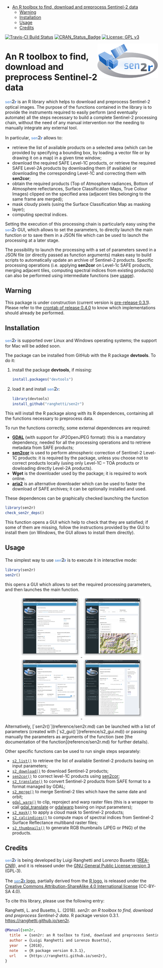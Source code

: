 
-   [An R toolbox to find, download and preprocess Sentinel-2 data](#an-r-toolbox-to-find-download-and-preprocess-sentinel-2-data)
    -   [Warning](#warning)
    -   [Installation](#installation)
    -   [Usage](#usage)
    -   [Credits](#credits)

<!-- README.md is generated from README.Rmd. Please edit that file -->
[![Travis-CI Build Status](https://travis-ci.org/ranghetti/sen2r.svg?branch=master)](https://travis-ci.org/ranghetti/sen2r) [![CRAN\_Status\_Badge](http://www.r-pkg.org/badges/version/sen2r)](https://cran.r-project.org/package=sen2r) [![License: GPL v3](https://img.shields.io/badge/License-GPL%20v3-blue.svg)](http://www.gnu.org/licenses/gpl-3.0)

<img src="man/figures/sen2r_logo_200px.png" width="200" height="113" align="right" />

An R toolbox to find, download and preprocess Sentinel-2 data
=============================================================

<span style="color:#5793dd;vertical-align:text-bottom;font-size:90%;font-weight:500;">sen</span><span style="color:#6a7077;vertical-align:baseline;font-size:115%;font-weight:850;">2</span><span style="color:#2f66d5;vertical-align:baseline;font-size:90%;font-weight:700;">r</span> is an R library which helps to download and preprocess Sentinel-2 optical images. The purpose of the functions contained in the library is to provide the instruments required to easily perform (and eventually automate) all the steps necessary to build a complete Sentinel-2 processing chain, without the need of any manual intervention nor the needing to manually integrate any external tool.

In particular, <span style="color:#5793dd;vertical-align:text-bottom;font-size:90%;font-weight:500;">sen</span><span style="color:#6a7077;vertical-align:baseline;font-size:115%;font-weight:850;">2</span><span style="color:#2f66d5;vertical-align:baseline;font-size:90%;font-weight:700;">r</span> allows to:

-   retrieve the list of available products on a selected area (which can be provided by specifying a bounding box, by loading a vector file or by drawing it on a map) in a given time window;
-   download the required SAFE Level-1C products, or retrieve the required SAFE Level-2A products by downloading them (if available) or downloading the corresponding Level-1C and correcting them with **sen2cor**;
-   obtain the required products (Top of Atmosphere radiances, Bottom of Atmosphere reflectances, Surface Classification Maps, True Colour Images) clipped on the specified area (adjacent tiles belonging to the same frame are merged);
-   mask cloudy pixels (using the Surface Classification Map as masking layer);
-   computing spectral indices.

Setting the execution of this processing chain is particularly easy using the <span style="color:#5793dd;vertical-align:text-bottom;font-size:90%;font-weight:500;">sen</span><span style="color:#6a7077;vertical-align:baseline;font-size:115%;font-weight:850;">2</span><span style="color:#2f66d5;vertical-align:baseline;font-size:90%;font-weight:700;">r</span> GUI, which allows to set the parameters, to directly launch the main function or to save them in a JSON file which can be used to launch the processing at a later stage.

The possibility to launch the processing with a set of parameters saved in a JSON file (or directly passed as function arguments) makes easy to build scripts to automatically update an archive of Sentinel-2 products. Specific processing operations (i.e. applying **sen2cor** on Level-1c SAFE products, merging adjacent tiles, computing spectral indices from existing products) can also be performed using intermediate functions (see [usage](#usage)).

Warning
-------

This package is under construction (current version is [pre-release 0.3.1](https://github.com/ranghetti/sen2r/releases/tag/v0.3.1)). Please refer to the [crontab of release 0.4.0](https://github.com/ranghetti/sen2r/milestone/3) to know which implementations should already be performed.

Installation
------------

<span style="color:#5793dd;vertical-align:text-bottom;font-size:90%;font-weight:500;">sen</span><span style="color:#6a7077;vertical-align:baseline;font-size:115%;font-weight:850;">2</span><span style="color:#2f66d5;vertical-align:baseline;font-size:90%;font-weight:700;">r</span> is supported over Linux and Windows operating systems; the support for Mac will be added soon.

The package can be installed from GitHub with the R package **devtools**. To do it:

1.  install the package **devtools**, if missing:

    ``` r
    install.packages("devtools")
    ```

2.  load it and install <span style="color:#5793dd;vertical-align:text-bottom;font-size:90%;font-weight:500;">sen</span><span style="color:#6a7077;vertical-align:baseline;font-size:115%;font-weight:850;">2</span><span style="color:#2f66d5;vertical-align:baseline;font-size:90%;font-weight:700;">r</span>:

    ``` r
    library(devtools)
    install_github("ranghetti/sen2r")
    ```

This will install the R package along with its R dependences, containing all the functions necessary to preprocess data.

To run the functions correctly, some external dependences are required:

-   [**GDAL**](http://www.gdal.org) (with support for JP2OpenJPEG format): this is a mandatory dependency, needed for all the processing operations and to retrieve metadata from SAFE products;
-   [**sen2cor**](http://step.esa.int/main/third-party-plugins-2/sen2cor) is used to perform atmospheric correction of Sentinel-2 Level-1C products: it is required by the package, unless you choose not to correct products locally (using only Level-1C – TOA products or dowloading directly Level-2A products).
-   **Wget** is the downloader used by the package; it is required to work online.
-   [**aria2**](https://aria2.github.io) is an alternative downloader which can be used to faster the download of SAFE archives; it can be optionally installed and used.

These dependences can be graphically checked launching the function

``` r
library(sen2r)
check_sen2r_deps()
```

This function opens a GUI which help to check that they are satisfied; if some of them are missing, follow the instructions provided by the GUI to install them (on Windows, the GUI allows to install them directly).

<!-- Atmospheric correction is performed using [sen2cor](http://step.esa.int/main/third-party-plugins-2/sen2cor): 
the package will automatically download and install it at first use,
or by running function [`install_sen2cor()`](reference/install_sen2cor.md).
Please notice that the use of sen2cor algorythm was not yet possible under MAC.

Preprocessing functions make use of [GDAL](http://www.gdal.org), which must 
support JPEG2000 format. On Windows, it is strongly recommended to install it 
using the [OSGeo4W installer](http://download.osgeo.org/osgeo4w/osgeo4w-setup-x86_64.exe)
in advanced mode, and checking the installation of `openjpeg` library. -->
Usage
-----

The simplest way to use <span style="color:#5793dd;vertical-align:text-bottom;font-size:90%;font-weight:500;">sen</span><span style="color:#6a7077;vertical-align:baseline;font-size:115%;font-weight:850;">2</span><span style="color:#2f66d5;vertical-align:baseline;font-size:90%;font-weight:700;">r</span> is to execute it in interactive mode:

``` r
library(sen2r)
sen2r()
```

this opens a GUI which allows to set the required processing parameters, and then launches the main function.

<p style="text-align:center;">
<a href="https://raw.githubusercontent.com/ranghetti/sen2r/devel/man/figures/sen2r_gui_sheet1.jpg" target="_blank"> <img src="man/figures/sen2r_gui_sheet1_small.png"> </a> <a href="https://raw.githubusercontent.com/ranghetti/sen2r/devel/man/figures/sen2r_gui_sheet2.jpg" target="_blank"> <img src="man/figures/sen2r_gui_sheet2_small.png"> </a> <a href="https://raw.githubusercontent.com/ranghetti/sen2r/devel/man/figures/sen2r_gui_sheet3.jpg" target="_blank"> <img src="man/figures/sen2r_gui_sheet3_small.png"> </a> <a href="https://raw.githubusercontent.com/ranghetti/sen2r/devel/man/figures/sen2r_gui_sheet4.jpg" target="_blank"> <img src="man/figures/sen2r_gui_sheet4_small.png"> </a>
</p>
Alternatively, [`sen2r()`](reference/sen2r.md) can be launched with a list of parameters (created with [`s2_gui()`](reference/s2_gui.md)) or passing manually the parameters as arguments of the function (see [the documentation of the function](reference/sen2r.md) for further details).

Other specific functions can be used to run single steps separately:

-   [`s2_list()`](reference/s2_list.md) to retrieve the list of available Sentinel-2 products basing on input parameters;
-   [`s2_download()`](reference/s2_download.md) to download Sentinel-2 products;
-   [`sen2cor()`](reference/sen2cor.html) to correct level-1C products using [sen2cor](http://step.esa.int/main/third-party-plugins-2/sen2cor);
-   [`s2_translate()`](reference/s2_translate.md) to convert Sentinel-2 products from SAFE format to a format managed by GDAL;
-   [`s2_merge()`](reference/s2_merge.md) to merge Sentinel-2 tiles which have the same date and orbit;
-   [`gdal_warp()`](reference/gdal_warp.md) to clip, reproject and warp raster files (this is a wrapper to call [gdal\_translate](http://www.gdal.org/gdal_translate.html) or [gdalwarp](http://www.gdal.org/gdalwarp.html) basing on input parameters);
-   [`s2_mask()`](reference/s2_mask.md) to apply a cloud mask to Sentinel-2 products;
-   [`s2_calcindices()`](reference/s2_calcindices.md) to compute maps of spectral indices from Sentinel-2 Surface Reflectance multiband raster files;
-   [`s2_thumbnails()`](reference/s2_thumbnails.md) to generate RGB thumbnails (JPEG or PNG) of the products.

Credits
-------

<span style="color:#5793dd;vertical-align:text-bottom;font-size:90%;font-weight:500;">sen</span><span style="color:#6a7077;vertical-align:baseline;font-size:115%;font-weight:850;">2</span><span style="color:#2f66d5;vertical-align:baseline;font-size:90%;font-weight:700;">r</span> is being developed by Luigi Ranghetti and Lorenzo Busetto ([IREA-CNR](http://www.irea.cnr.it)), and it is released under the [GNU General Public License version 3](https://www.gnu.org/licenses/gpl-3.0.html) (GPL‑3).

The [<span style="color:#5793dd;vertical-align:text-bottom;font-size:90%;font-weight:500;">sen</span><span style="color:#6a7077;vertical-align:baseline;font-size:115%;font-weight:850;">2</span><span style="color:#2f66d5;vertical-align:baseline;font-size:90%;font-weight:700;">r</span> logo](https://raw.githubusercontent.com/ranghetti/sen2r/devel/man/figures/sen2r_logo_200px.png), partially derived from the [R logo](https://www.r-project.org/logo), is released under the [Creative Commons Attribution-ShareAlike 4.0 International license](https://creativecommons.org/licenses/by-sa/4.0) (CC-BY-SA 4.0).

To cite this library, please use the following entry:

Ranghetti, L. and Busetto, L. (2018). *sen2r: an R toolbox to find, download and preprocess Sentinel-2 data*. R package version 0.3.1. <https://ranghetti.github.io/sen2r>.

``` bibtex
@Manual{sen2r,
  title  = {sen2r: an R toolbox to find, download and preprocess Sentinel-2 data},
  author = {Luigi Ranghetti and Lorenzo Busetto},
  year   = {2018},
  note   = {R package version 0.3.1},
  url    = {https://ranghetti.github.io/sen2r},
}
```
